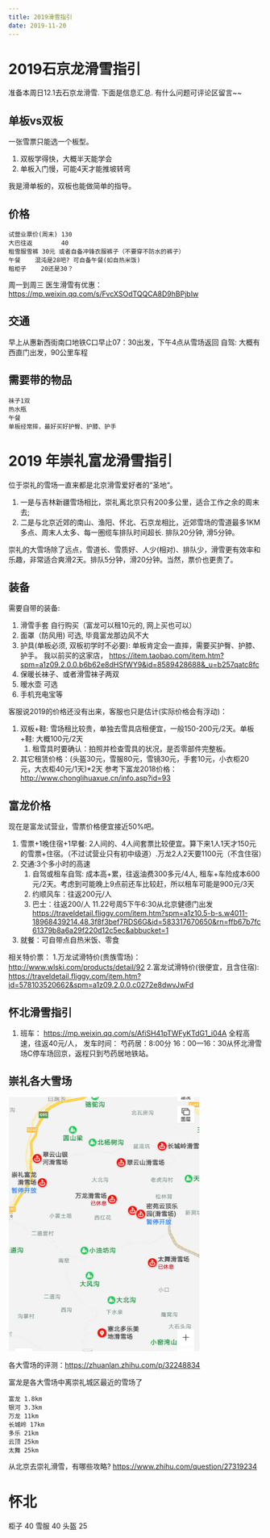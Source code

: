 ```yaml
---
title: 2019滑雪指引
date: 2019-11-20
---
```

# 2019石京龙滑雪指引
准备本周日12.1去石京龙滑雪. 下面是信息汇总. 有什么问题可评论区留言~~

## 单板vs双板
一张雪票只能选一个板型。
1. 双板学得快，大概半天能学会
2. 单板入门慢，可能4天才能推坡转弯

我是滑单板的，双板也能做简单的指导。

## 价格
    试营业票价(周末) 130 
    大巴往返        40
    租雪服雪裤 30元 或者自备冲锋衣服裤子（不要穿不防水的裤子）
    午餐    混沌是28吧? 可自备午餐(如自热米饭)
    租柜子    20还是30？

周一到周三 医生滑雪有优惠：https://mp.weixin.qq.com/s/FvcXSOdTQQCA8D9hBPjbIw

## 交通
早上从惠新西街南口地铁C口早止07：30出发，下午4点从雪场返回
自驾: 大概有西直门出发，90公里车程

## 需要带的物品
    袜子1双
    热水瓶
    午餐
    单板经常摔，最好买好护臀、护膝、护手

# 2019 年崇礼富龙滑雪指引
位于崇礼的雪场一直来都是北京滑雪爱好者的“圣地“。

1. 一是与吉林新疆雪场相比，崇礼离北京只有200多公里，适合工作之余的周末去; 
2. 二是与北京近郊的南山、渔阳、怀北、石京龙相比，近郊雪场的雪道最多1KM多点、周末人太多、每一圏缆车排队时间超长. 排队20分钟, 滑5分钟。

崇礼的大雪场除了远点，雪道长、雪质好、人少(相对)、排队少，滑雪更有效率和乐趣，非常适合爽滑2天。排队5分钟，滑20分钟。当然，票价也更贵了。

## 装备
需要自带的装备:
1. 滑雪手套 自行购买（富龙可以租10元的, 网上买也可以）
3. 面罩（防风用) 可选, 毕竟富龙那边风不大
3. 护具(单板必须, 双板初学时不必要): 单板肯定会一直摔，需要买护臀、护膝、护手。 我以前买的这家店， https://item.taobao.com/item.htm?spm=a1z09.2.0.0.b6b62e8dHSfWY9&id=8589428688&_u=b257qatc8fc
4. 保暖长袜子、或者滑雪袜子两双
5. 暧水壶 可选
6. 手机充电宝等

客服说2019的价格还没有出来，客服也只是估计(实际价格会有浮动)：
1. 双板+鞋: 雪场租比较贵，单独去雪具店租便宜，一般150-200元/2天。单板+鞋: 大概100元/2天
    1. 租雪具时要确认：拍照并检查雪具的状况，是否零部件完整板。
2. 其它租赁价格：(头盔30元，雪服80元，雪镜30元，手套10元，小衣柜20元，大衣柜40元/1天)*2天
参考下富龙2018价格： http://www.chonglihuaxue.cn/info.asp?id=93


## 富龙价格
现在是富龙试营业，雪票价格便宜接近50%吧。
1. 雪票+1晚住宿+1早餐: 2人间的、4人间套票比较便宜。算下来1人1天才150元的雪票+住宿。（不过试营业只有初中级道）.万龙2人2天要1100元（不含住宿）
2. 交通:3个多小时的高速
    1. 自驾或租车自驾: 成本高+累，往返油费300多元/4人, 租车+车险成本600元/2天。考虑到可能晚上9点前还车比较赶，所以租车可能是900元/3天
    2. 约顺风车：往返200元/人
    2. 巴士：往返200/人 11.22号周5下午6:30从北京健德门出发 https://traveldetail.fliggy.com/item.htm?spm=a1z10.5-b-s.w4011-18968439214.48.3f8f3bef7RDS6G&id=583317670650&rn=ffb67b7fc61379b8a6a29f220d12c5ec&abbucket=1
3. 就餐：可自带点自热米饭、零食

相关特价票：
1.万龙试滑特价(贵族雪场)： http://www.wlski.com/products/detail/92 
2.富龙试滑特价(很便宜，且含住宿): https://traveldetail.fliggy.com/item.htm?id=578103520662&spm=a1z09.2.0.0.c0272e8dwvJwFd

## 怀北滑雪指引
1. 班车： https://mp.weixin.qq.com/s/AfiSH41pTWFyKTdG1_i04A
全程高速，往返40元/人， 发车时间： 芍药居：8:00分 16：00—16：30从怀北滑雪场C停车场回京，返程只到芍药居地铁站。 

## 崇礼各大雪场
![](/img/life/ski-place-chongli.png)

各大雪场的评测：https://zhuanlan.zhihu.com/p/32248834

富龙是各大雪场中离崇礼城区最近的雪场了

    富龙 1.8km 
    银河 3.3km 
    万龙 11km 
    长城岭 17km 
    多乐 21km 
    云顶 25km 
    太舞 25km

从北京去崇礼滑雪，有哪些攻略?
https://www.zhihu.com/question/27319234

# 怀北
柜子 40
雪服 40
头盔 25